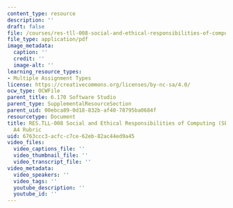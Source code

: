 ```yaml
---
content_type: resource
description: ''
draft: false
file: /courses/res-tll-008-social-and-ethical-responsibilities-of-computing-serc/6763ccc3acfcc7ce62eb82ac44ed9a45_MITRESTLL-008F21-6170hw4rubric.pdf
file_type: application/pdf
image_metadata:
  caption: ''
  credit: ''
  image-alt: ''
learning_resource_types:
- Multiple Assignment Types
license: https://creativecommons.org/licenses/by-nc-sa/4.0/
ocw_type: OCWFile
parent_title: 6.170 Software Studio
parent_type: SupplementalResourceSection
parent_uid: 00ebca89-0d18-832b-af40-78795ba0684f
resourcetype: Document
title: RES.TLL-008 Social and Ethical Responsibilities of Computing (SERC), 6.170
  A4 Rubric
uid: 6763ccc3-acfc-c7ce-62eb-82ac44ed9a45
video_files:
  video_captions_file: ''
  video_thumbnail_file: ''
  video_transcript_file: ''
video_metadata:
  video_speakers: ''
  video_tags: ''
  youtube_description: ''
  youtube_id: ''
---
```

